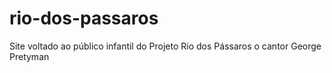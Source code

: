 # rio-dos-passaros
Site voltado ao público infantil do Projeto Rio dos Pássaros o cantor George Pretyman

